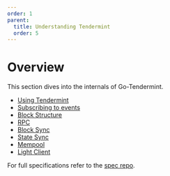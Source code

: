 ```yaml
---
order: 1
parent:
  title: Understanding Tendermint
  order: 5
---
```


# Overview

This section dives into the internals of Go-Tendermint.

- [Using Tendermint](./using-tendermint.md)
- [Subscribing to events](./subscription.md)
- [Block Structure](./block-structure.md)
- [RPC](./rpc.md)
- [Block Sync](./block-sync.md)
- [State Sync](./state-sync.md)
- [Mempool](./mempool.md)
- [Light Client](./light-client.md)

For full specifications refer to the [spec repo](https://github.com/tendermint/spec).